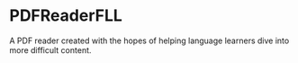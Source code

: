 # PDFReaderFLL 
A PDF reader created with the hopes of helping language learners dive into more difficult content.
